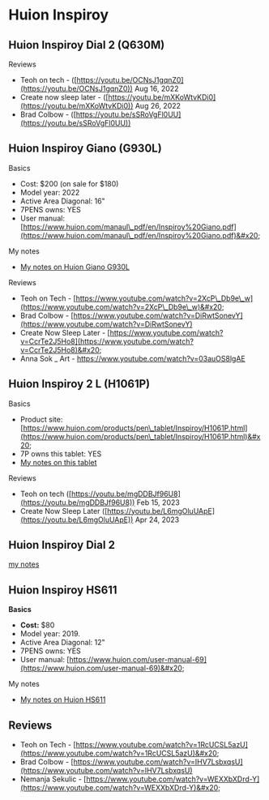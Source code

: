 # Huion Inspiroy

## Huion Inspiroy Dial 2 (Q630M)

Reviews

* Teoh on tech - ([https://youtu.be/OCNsJ1gqnZ0](https://youtu.be/OCNsJ1gqnZ0)) Aug 16, 2022
* Create now sleep later - ([https://youtu.be/mXKoWtvKDi0](https://youtu.be/mXKoWtvKDi0)) Aug 26, 2022&#x20;
* Brad Colbow - ([https://youtu.be/sSRoVgFl0UU](https://youtu.be/sSRoVgFl0UU))

## Huion Inspiroy Giano (G930L)

Basics

* Cost: $200 (on sale for $180)
* Model year: 2022
* Active Area Diagonal: 16"
* 7PENS owns: YES&#x20;
* User manual: [https://www.huion.com/manaul\_pdf/en/Inspiroy%20Giano.pdf](https://www.huion.com/manaul\_pdf/en/Inspiroy%20Giano.pdf)&#x20;

My notes

* [My notes on Huion Giano G930L](../../../7p-notes/7p-notes-huion/7p-notes-huion-giano-g930l.md)  &#x20;

Reviews

* Teoh on Tech - [https://www.youtube.com/watch?v=2XcP\_Db9e\_w](https://www.youtube.com/watch?v=2XcP\_Db9e\_w)&#x20;
* Brad Colbow - [https://www.youtube.com/watch?v=DiRwtSonevY](https://www.youtube.com/watch?v=DiRwtSonevY)  &#x20;
* Create Now Sleep Later - [https://www.youtube.com/watch?v=CcrTe2J5Ho8](https://www.youtube.com/watch?v=CcrTe2J5Ho8)&#x20;
* Anna Sok \_ Art - [https://www.youtube.com/watch?v=03auOS8lgAE  ](https://www.youtube.com/watch?v=03auOS8lgAE)



## Huion Inspiroy 2 L (H1061P)

Basics

* Product site: [https://www.huion.com/products/pen\_tablet/Inspiroy/H1061P.html](https://www.huion.com/products/pen\_tablet/Inspiroy/H1061P.html)&#x20;
* 7P owns this tablet: YES
* [My notes on this tablet](../../../7p-notes/7p-notes-huion/7p-notes-huion-inspiroy-2-l-h1061p.md)  &#x20;

Reviews

* Teoh on tech ([https://youtu.be/mgDDBJf96U8](https://youtu.be/mgDDBJf96U8)) Feb 15, 2023
* Create Now Sleep Later ([https://youtu.be/L6mgOluUApE](https://youtu.be/L6mgOluUApE)) Apr 24, 2023

## Huion Inspiroy Dial 2

[my notes](../../../7p-notes/7p-notes-huion/7p-notes-huion-inspiroy-dial-2.md)

## Huion Inspiroy HS611

**Basics**

* **Cost:** $80
* Model year: 2019.
* Active Area Diagonal: 12"
* 7PENS owns: YES
* User manual: [https://www.huion.com/user-manual-69](https://www.huion.com/user-manual-69)&#x20;

My notes

* [My notes on Huion HS611](../../../7p-notes/7p-notes-huion/7p-notes-huion-hs611.md)&#x20;

## Reviews

* Teoh on Tech - [https://www.youtube.com/watch?v=1RcUCSL5azU](https://www.youtube.com/watch?v=1RcUCSL5azU)&#x20;
* Brad Colbow - [https://www.youtube.com/watch?v=IHV7LsbxqsU](https://www.youtube.com/watch?v=IHV7LsbxqsU) &#x20;
* Nemanja Sekulic - [https://www.youtube.com/watch?v=WEXXbXDrd-Y](https://www.youtube.com/watch?v=WEXXbXDrd-Y)&#x20;
